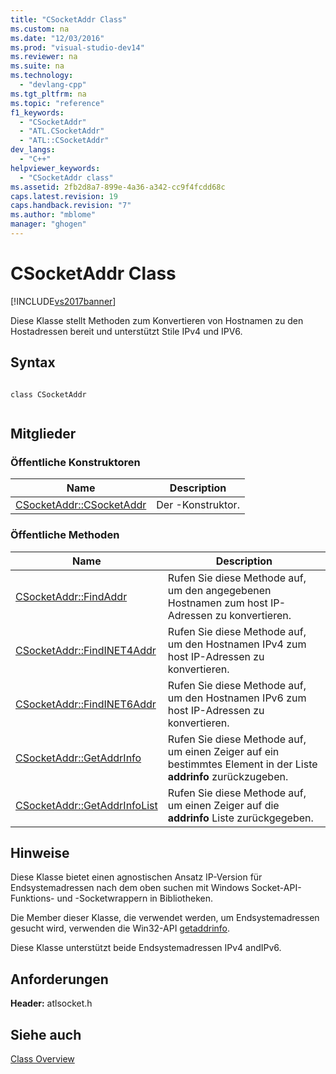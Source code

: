 ```yaml
---
title: "CSocketAddr Class"
ms.custom: na
ms.date: "12/03/2016"
ms.prod: "visual-studio-dev14"
ms.reviewer: na
ms.suite: na
ms.technology: 
  - "devlang-cpp"
ms.tgt_pltfrm: na
ms.topic: "reference"
f1_keywords: 
  - "CSocketAddr"
  - "ATL.CSocketAddr"
  - "ATL::CSocketAddr"
dev_langs: 
  - "C++"
helpviewer_keywords: 
  - "CSocketAddr class"
ms.assetid: 2fb2d8a7-899e-4a36-a342-cc9f4fcdd68c
caps.latest.revision: 19
caps.handback.revision: "7"
ms.author: "mblome"
manager: "ghogen"
---
```

# CSocketAddr Class
[!INCLUDE[vs2017banner](../../assembler/inline/includes/vs2017banner.md)]

Diese Klasse stellt Methoden zum Konvertieren von Hostnamen zu den Hostadressen bereit und unterstützt Stile IPv4 und IPV6.  
  
## Syntax  
  
```  
  
class CSocketAddr  
  
```  
  
## Mitglieder  
  
### Öffentliche Konstruktoren  
  
|Name|Description|  
|----------|-----------------|  
|[CSocketAddr::CSocketAddr](../Topic/CSocketAddr::CSocketAddr.md)|Der \-Konstruktor.|  
  
### Öffentliche Methoden  
  
|Name|Description|  
|----------|-----------------|  
|[CSocketAddr::FindAddr](../Topic/CSocketAddr::FindAddr.md)|Rufen Sie diese Methode auf, um den angegebenen Hostnamen zum host IP\-Adressen zu konvertieren.|  
|[CSocketAddr::FindINET4Addr](../Topic/CSocketAddr::FindINET4Addr.md)|Rufen Sie diese Methode auf, um den Hostnamen IPv4 zum host IP\-Adressen zu konvertieren.|  
|[CSocketAddr::FindINET6Addr](../Topic/CSocketAddr::FindINET6Addr.md)|Rufen Sie diese Methode auf, um den Hostnamen IPv6 zum host IP\-Adressen zu konvertieren.|  
|[CSocketAddr::GetAddrInfo](../Topic/CSocketAddr::GetAddrInfo.md)|Rufen Sie diese Methode auf, um einen Zeiger auf ein bestimmtes Element in der Liste **addrinfo** zurückzugeben.|  
|[CSocketAddr::GetAddrInfoList](../Topic/CSocketAddr::GetAddrInfoList.md)|Rufen Sie diese Methode auf, um einen Zeiger auf die **addrinfo** Liste zurückgegeben.|  
  
## Hinweise  
 Diese Klasse bietet einen agnostischen Ansatz IP\-Version für Endsystemadressen nach dem oben suchen mit Windows Socket\-API\-Funktions\- und \-Socketwrappern in Bibliotheken.  
  
 Die Member dieser Klasse, die verwendet werden, um Endsystemadressen gesucht wird, verwenden die Win32\-API [getaddrinfo](http://msdn.microsoft.com/library/windows/desktop/ms738520).  
  
 Diese Klasse unterstützt beide Endsystemadressen IPv4 andIPv6.  
  
## Anforderungen  
 **Header:** atlsocket.h  
  
## Siehe auch  
 [Class Overview](../../atl/atl-class-overview.md)